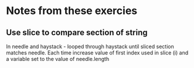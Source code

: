 # Notes from these exercies

## Use slice to compare section of string

In needle and haystack - looped through haystack until sliced section matches needle. Each time increase value of first index used in slice (i) and a variable set to the value of needle.length
